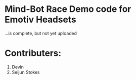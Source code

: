 # Mind-Bot Race Demo code for Emotiv Headsets 

...is complete, but not yet uploaded

# Contributers:

1. Devin
2. Seijun Stokes
